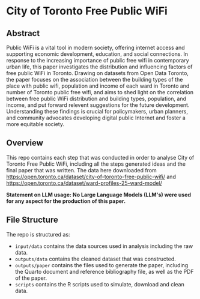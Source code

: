 # City of Toronto Free Public WiFi

## Abstract

Public WiFi is a vital tool in modern society, offering internet access and supporting economic development, education, and social connections. In response to the increasing importance of public free wifi in contemporary urban life, this paper investigates the distribution and influencing factors of free public WiFi in Toronto. Drawing on datasets from Open Data Toronto, the paper focuses on the association between the building types of the place with public wifi, population and income of each ward in Toronto and number of  Toronto public free wifi, and aims to shed light on the correlation between free public WiFi distribution and building types, population, and income, and put forward relevent suggestions for the future development. Understanding these findings is crucial for policymakers, urban planners, and community advocates developing digital public Internet and foster a more equitable society.


## Overview

This repo contains each step that was conducted in order to analyse City of Toronto Free Public WiFi, including all the steps generated ideas and the final paper that was written. The data here  downloaded from <https://open.toronto.ca/dataset/city-of-toronto-free-public-wifi/> and <https://open.toronto.ca/dataset/ward-profiles-25-ward-model/>

**Statement on LLM usage: No Large Language Models (LLM's) were used for any aspect for the production of this paper.**

## File Structure

The repo is structured as:

-   `input/data` contains the data sources used in analysis including the raw data.
-   `outputs/data` contains the cleaned dataset that was constructed.
-   `outputs/paper` contains the files used to generate the paper, including the Quarto document and reference bibliography file, as well as the PDF of the paper. 
-   `scripts` contains the R scripts used to simulate, download and clean data.
